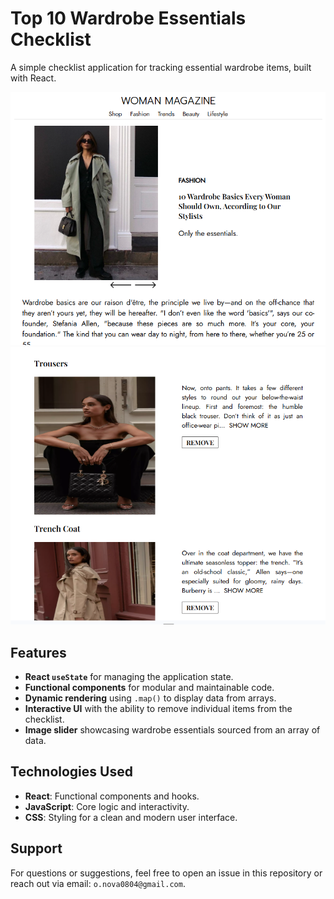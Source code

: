 # Top 10 Wardrobe Essentials Checklist

A simple checklist application for tracking essential wardrobe items, built with React.

<img src="screenshot.PNG" width="600px">
<img src="screenshot1.PNG" width="600px">

## Features

- **React `useState`** for managing the application state.  
- **Functional components** for modular and maintainable code.  
- **Dynamic rendering** using `.map()` to display data from arrays.  
- **Interactive UI** with the ability to remove individual items from the checklist.  
- **Image slider** showcasing wardrobe essentials sourced from an array of data.

## Technologies Used

- **React**: Functional components and hooks.
- **JavaScript**: Core logic and interactivity.
- **CSS**: Styling for a clean and modern user interface.

## Support

For questions or suggestions, feel free to open an issue in this repository or reach out via email: `o.nova0804@gmail.com`.


